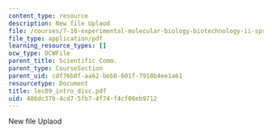 ```yaml
---
content_type: resource
description: New file Uplaod
file: /courses/7-16-experimental-molecular-biology-biotechnology-ii-spring-2005/486dc37b4cd75fb74f74f4cf06eb9712_lec09_intro_disc.pdf
file_type: application/pdf
learning_resource_types: []
ocw_type: OCWFile
parent_title: Scientific Comm.
parent_type: CourseSection
parent_uid: cdf76b8f-aa62-beb8-601f-7918b4ee1a61
resourcetype: Document
title: lec09_intro_disc.pdf
uid: 486dc37b-4cd7-5fb7-4f74-f4cf06eb9712
---
```

New file Uplaod

